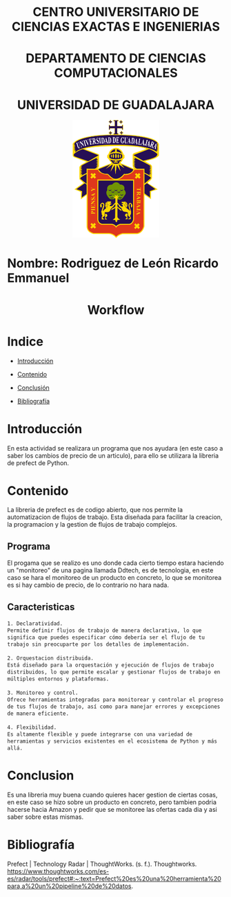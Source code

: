 <h1 align="center"> CENTRO UNIVERSITARIO DE CIENCIAS EXACTAS E INGENIERIAS </h1>
<h1 align="center"> DEPARTAMENTO DE CIENCIAS COMPUTACIONALES </h1>

<h1 align="center"> UNIVERSIDAD DE GUADALAJARA </h1>

<div align="center">
  <img src="Imagenes/Image1.png" alt="Logo UDG" width="200" />
</div>


# Nombre: Rodriguez de León Ricardo Emmanuel

<h1 align="center"> Workflow </h1>

# Indice

* [Introducción](#introducción)

* [Contenido](#contenido)

* [Conclusión](#conclusión)

* [Bibliografía](#bibliografía)


# Introducción

En esta actividad se realizara un programa que nos ayudara (en este caso a saber los cambios de precio de un articulo), para ello se utilizara la libreria de prefect de Python.

# Contenido

La libreria de prefect es de codigo abierto, que nos permite la automatizacion de flujos de trabajo. Esta diseñada para facilitar la creacion, la programacion y la gestion de flujos de trabajo complejos.

## Programa
El progama que se realizo es uno donde cada cierto tiempo estara haciendo un "monitoreo" de una pagina llamada Ddtech, es de tecnologia, en este caso se hara el monitoreo de un producto en concreto, lo que se monitorea es si hay cambio de precio, de lo contrario no hara nada.

## Caracteristicas
    1. Declaratividad.
    Permite definir flujos de trabajo de manera declarativa, lo que significa que puedes especificar cómo debería ser el flujo de tu trabajo sin preocuparte por los detalles de implementación.

    2. Orquestacion distribuida.
    Está diseñado para la orquestación y ejecución de flujos de trabajo distribuidos, lo que permite escalar y gestionar flujos de trabajo en múltiples entornos y plataformas.

    3. Monitoreo y control.
    Ofrece herramientas integradas para monitorear y controlar el progreso de tus flujos de trabajo, así como para manejar errores y excepciones de manera eficiente.

    4. Flexibilidad.
    Es altamente flexible y puede integrarse con una variedad de herramientas y servicios existentes en el ecosistema de Python y más allá.

# Conclusion
Es una libreria muy buena cuando quieres hacer gestion de ciertas cosas, en este caso se hizo sobre un producto en concreto, pero tambien podria hacerse hacia Amazon y pedir que se monitoree las ofertas cada dia y asi saber sobre estas mismas.

# Bibliografía
Prefect | Technology Radar | ThoughtWorks. (s. f.). Thoughtworks. https://www.thoughtworks.com/es-es/radar/tools/prefect#:~:text=Prefect%20es%20una%20herramienta%20para,a%20un%20pipeline%20de%20datos.

